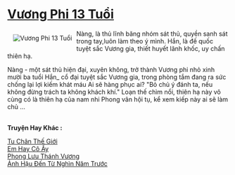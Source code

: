 <a href="https://utruyen.com/vuong-phi-13-tuoi/1860/" title="Vương Phi 13 Tuổi"><h1>Vương Phi 13 Tuổi</h1></a><div style="display:table"><img align="right" style="float: left; padding: 10px;" src="https://utruyen.com/images/story/200x260/vuong-phi-13-tuoi.jpg" alt="Vương Phi 13 Tuổi">Nàng, là thủ lĩnh băng nhóm sát thủ, quyền sanh sát trong tay,luôn làm theo ý mình. Hắn, là đế quốc tuyệt sắc Vương gia, thiết huyết lãnh khốc, uy chấn thiên hạ.<p></p>Nàng - một sát thủ hiện đại, xuyên không, trở thành Vương phi nhỏ xinh mười ba tuổi Hắn_ cổ đại tuyệt sắc Vương gia, trong phòng tắm đang ra sức chống lại lợi kiếm khát máu Ai sẽ hàng phục ai? "Bỏ chủ ý đánh ta, nếu không đừng trách ta không khách khí." Loạn thế chìm nổi, thiên hạ này vô cùng có là thiên hạ của nam nhi Phong vân hội tụ, kể xem kiếp này ai sẽ làm chủ ...</div><p><br><b>Truyện Hay Khác :</b></p><a href="https://utruyen.com/tu-chan-the-gioi/2160/" alt="Tu Chân Thế Giới">Tu Chân Thế Giới</a><br/><a href="https://github.com/quanluxury/ngontinhhot/tree/master/truyenhay/18908/" alt="Em Hay Cô Ấy">Em Hay Cô Ấy</a><br/><a href="https://github.com/quanluxury/ngontinhhot/tree/master/truyenhay/17610/" alt="Phong Lưu Thánh Vương">Phong Lưu Thánh Vương</a><br/><a href="https://github.com/quanluxury/ngontinhhot/tree/master/truyenhay/19326/" alt="Ảnh Hậu Đến Từ Nghìn Năm Trước">Ảnh Hậu Đến Từ Nghìn Năm Trước</a><br/>